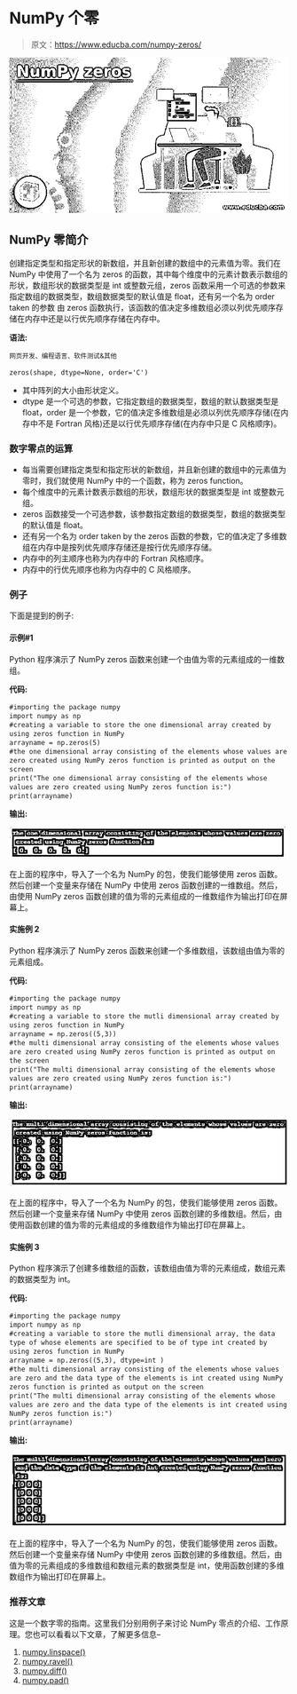# NumPy 个零

> 原文：<https://www.educba.com/numpy-zeros/>

![NumPy zeros](img/b42630be7107148a2c3beb4b84b59374.png)



## NumPy 零简介

创建指定类型和指定形状的新数组，并且新创建的数组中的元素值为零。我们在 NumPy 中使用了一个名为 zeros 的函数，其中每个维度中的元素计数表示数组的形状，数组形状的数据类型是 int 或整数元组，zeros 函数采用一个可选的参数来指定数组的数据类型，数组数据类型的默认值是 float，还有另一个名为 order taken 的参数 由 zeros 函数执行，该函数的值决定多维数组必须以列优先顺序存储在内存中还是以行优先顺序存储在内存中。

**语法:**

<small>网页开发、编程语言、软件测试&其他</small>

```
zeros(shape, dtype=None, order='C')
```

*   其中阵列的大小由形状定义。
*   dtype 是一个可选的参数，它指定数组的数据类型，数组的默认数据类型是 float，order 是一个参数，它的值决定多维数组是必须以列优先顺序存储(在内存中不是 Fortran 风格)还是以行优先顺序存储(在内存中只是 C 风格顺序)。

### 数字零点的运算

*   每当需要创建指定类型和指定形状的新数组，并且新创建的数组中的元素值为零时，我们就使用 NumPy 中的一个函数，称为 zeros function。
*   每个维度中的元素计数表示数组的形状，数组形状的数据类型是 int 或整数元组。
*   zeros 函数接受一个可选参数，该参数指定数组的数据类型，数组的数据类型的默认值是 float。
*   还有另一个名为 order taken by the zeros 函数的参数，它的值决定了多维数组在内存中是按列优先顺序存储还是按行优先顺序存储。
*   内存中的列主顺序也称为内存中的 Fortran 风格顺序。
*   内存中的行优先顺序也称为内存中的 C 风格顺序。

### 例子

下面是提到的例子:

#### 示例#1

Python 程序演示了 NumPy zeros 函数来创建一个由值为零的元素组成的一维数组。

**代码:**

```
#importing the package numpy
import numpy as np
#creating a variable to store the one dimensional array created by using zeros function in NumPy
arrayname = np.zeros(5)
#the one dimensional array consisting of the elements whose values are zero created using NumPy zeros function is printed as output on the screen
print("The one dimensional array consisting of the elements whose values are zero created using NumPy zeros function is:")
print(arrayname)
```

**输出:**

![NumPy zeros 1](img/b3818b5f8ada5b5ab7eccf8d82a68050.png)



在上面的程序中，导入了一个名为 NumPy 的包，使我们能够使用 zeros 函数。然后创建一个变量来存储在 NumPy 中使用 zeros 函数创建的一维数组。然后，由使用 NumPy zeros 函数创建的值为零的元素组成的一维数组作为输出打印在屏幕上。

#### 实施例 2

Python 程序演示了 NumPy zeros 函数来创建一个多维数组，该数组由值为零的元素组成。

**代码:**

```
#importing the package numpy
import numpy as np
#creating a variable to store the mutli dimensional array created by using zeros function in NumPy
arrayname = np.zeros((5,3))
#the multi dimensional array consisting of the elements whose values are zero created using NumPy zeros function is printed as output on the screen
print("The multi dimensional array consisting of the elements whose values are zero created using NumPy zeros function is:")
print(arrayname)
```

**输出:**

![to create a multi dimensional array](img/eabffc0b46dd8d75a518a82cfeb6ae46.png)



在上面的程序中，导入了一个名为 NumPy 的包，使我们能够使用 zeros 函数。然后创建一个变量来存储 NumPy 中使用 zeros 函数创建的多维数组。然后，由使用函数创建的值为零的元素组成的多维数组作为输出打印在屏幕上。

#### 实施例 3

Python 程序演示了创建多维数组的函数，该数组由值为零的元素组成，数组元素的数据类型为 int。

**代码:**

```
#importing the package numpy
import numpy as np
#creating a variable to store the mutli dimensional array, the data type of whose elements are specified to be of type int created by using zeros function in NumPy
arrayname = np.zeros((5,3), dtype=int )
#the multi dimensional array consisting of the elements whose values are zero and the data type of the elements is int created using NumPy zeros function is printed as output on the screen
print("The multi dimensional array consisting of the elements whose values are zero and the data type of the elements is int created using NumPy zeros function is:")
print(arrayname)
```

**输出:**

![NumPy zeros 3](img/8a1bd276dab2ed5eb36e015224bfe05b.png)



在上面的程序中，导入了一个名为 NumPy 的包，使我们能够使用 zeros 函数。然后创建一个变量来存储 NumPy 中使用 zeros 函数创建的多维数组。然后，由值为零的元素组成的多维数组和数组元素的数据类型是 int，使用函数创建的多维数组作为输出打印在屏幕上。

### 推荐文章

这是一个数字零的指南。这里我们分别用例子来讨论 NumPy 零点的介绍、工作原理。您也可以看看以下文章，了解更多信息–

1.  [numpy.linspace()](https://www.educba.com/numpy-linspace/)
2.  [numpy.ravel()](https://www.educba.com/numpy-dot-ravel/)
3.  [numpy.diff()](https://www.educba.com/numpy-dot-diff/)
4.  [numpy.pad()](https://www.educba.com/numpy-pad/)





